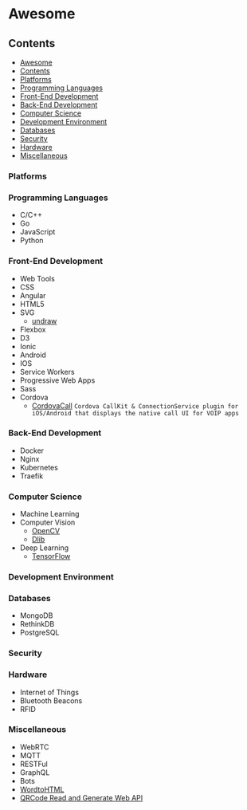 # Awesome

## Contents

- [Awesome](#awesome)
- [Contents](#contents)
- [Platforms](#platforms)
- [Programming Languages](#programming-languages)
- [Front-End Development](#front-end-development)
- [Back-End Development](#back-end-development)
- [Computer Science](#computer-science)
- [Development Environment](#development-environment)
- [Databases](#databases)
- [Security](#security)
- [Hardware](#hardware)
- [Miscellaneous](#miscellaneous)

### Platforms

### Programming Languages

- C/C++
- Go
- JavaScript
- Python

### Front-End Development

- Web Tools
- CSS
- Angular
- HTML5
- SVG
  - [undraw](https://undraw.co/illustrations)
- Flexbox
- D3
- Ionic
- Android
- IOS
- Service Workers
- Progressive Web Apps
- Sass
- Cordova
  - [CordovaCall](https://github.com/WebsiteBeaver/CordovaCall) `Cordova CallKit & ConnectionService plugin for iOS/Android that displays the native call UI for VOIP apps`

### Back-End Development

- Docker
- Nginx
- Kubernetes
- Traefik

### Computer Science

- Machine Learning
- Computer Vision
  - [OpenCV](https://github.com/opencv/opencv)
  - [Dlib](https://github.com/davisking/dlib)
- Deep Learning
  - [TensorFlow](https://github.com/tensorflow/tensorflow)

### Development Environment

### Databases

- MongoDB
- RethinkDB
- PostgreSQL

### Security

### Hardware

- Internet of Things
- Bluetooth Beacons
- RFID

### Miscellaneous

- WebRTC
- MQTT
- RESTFul
- GraphQL
- Bots
- [WordtoHTML](https://wordtohtml.net/)
- [QRCode Read and Generate Web API](http://goqr.me/api/doc/)
